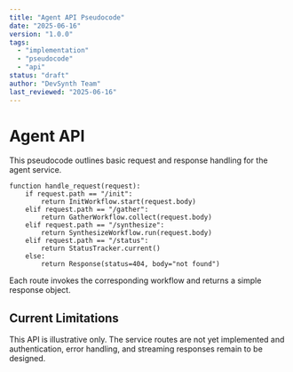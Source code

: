 ```yaml
---
title: "Agent API Pseudocode"
date: "2025-06-16"
version: "1.0.0"
tags:
  - "implementation"
  - "pseudocode"
  - "api"
status: "draft"
author: "DevSynth Team"
last_reviewed: "2025-06-16"
---
```


# Agent API

This pseudocode outlines basic request and response handling for the agent service.

```pseudocode
function handle_request(request):
    if request.path == "/init":
        return InitWorkflow.start(request.body)
    elif request.path == "/gather":
        return GatherWorkflow.collect(request.body)
    elif request.path == "/synthesize":
        return SynthesizeWorkflow.run(request.body)
    elif request.path == "/status":
        return StatusTracker.current()
    else:
        return Response(status=404, body="not found")
```

Each route invokes the corresponding workflow and returns a simple response object.

## Current Limitations

This API is illustrative only. The service routes are not yet implemented and
authentication, error handling, and streaming responses remain to be designed.
